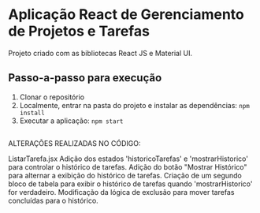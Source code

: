 # Aplicação React de Gerenciamento de Projetos e Tarefas

Projeto criado com as bibliotecas React JS e Material UI.

## Passo-a-passo para execução

1. Clonar o repositório
2. Localmente, entrar na pasta do projeto e instalar as dependências:
   `
   npm install
   `
3. Executar a aplicação:
   `
   npm start
   `
   ##
ALTERAÇÕES REALIZADAS NO CÓDIGO:

ListarTarefa.jsx
Adição dos estados 'historicoTarefas' e 'mostrarHistorico' para controlar o histórico de tarefas.
Adição do botão "Mostrar Histórico" para alternar a exibição do histórico de tarefas.
Criação de um segundo bloco de tabela para exibir o histórico de tarefas quando 'mostrarHistorico' for verdadeiro.
Modificação da lógica de exclusão para mover tarefas concluídas para o histórico.
